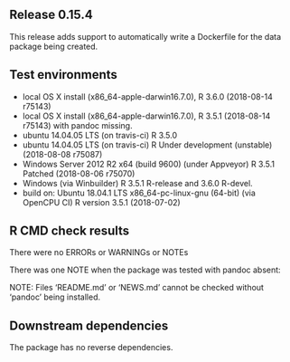 ## Release 0.15.4

This release adds support to automatically write a Dockerfile for the data package being created.

## Test environments
* local OS X install (x86_64-apple-darwin16.7.0), R 3.6.0  (2018-08-14 r75143)
* local OS X install (x86_64-apple-darwin16.7.0), R 3.5.1  (2018-08-14 r75143) with pandoc missing.
* ubuntu  14.04.05 LTS (on travis-ci) R 3.5.0
* ubuntu  14.04.05 LTS (on travis-ci) R Under development (unstable) (2018-08-08 r75087)
* Windows Server 2012 R2 x64 (build 9600) (under Appveyor) R 3.5.1 Patched (2018-08-06 r75070)
* Windows (via Winbuilder) R 3.5.1 R-release and  3.6.0 R-devel.
* build on: Ubuntu 18.04.1 LTS x86_64-pc-linux-gnu (64-bit) (via OpenCPU CI) R version 3.5.1 (2018-07-02)

## R CMD check results

There were no ERRORs or WARNINGs or NOTEs

There was one NOTE when the package was tested with pandoc absent:

NOTE:
Files ‘README.md’ or ‘NEWS.md’ cannot be checked without ‘pandoc’ being installed.


## Downstream dependencies

The package has no reverse dependencies.
